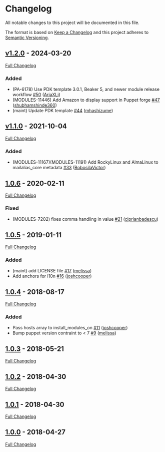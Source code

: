 <!-- markdownlint-disable MD024 -->
# Changelog

All notable changes to this project will be documented in this file.

The format is based on [Keep a Changelog](http://keepachangelog.com/en/1.0.0/) and this project adheres to [Semantic Versioning](http://semver.org).

## [v1.2.0](https://github.com/puppetlabs/puppetlabs-mailalias_core/tree/v1.2.0) - 2024-03-20

[Full Changelog](https://github.com/puppetlabs/puppetlabs-mailalias_core/compare/v1.1.0...v1.2.0)

### Added

- (PA-6178) Use PDK template 3.0.1, Beaker 5, and newer module release workflow [#50](https://github.com/puppetlabs/puppetlabs-mailalias_core/pull/50) ([AriaXLi](https://github.com/AriaXLi))
- (MODULES-11446) Add Amazon to display support in Puppet forge [#47](https://github.com/puppetlabs/puppetlabs-mailalias_core/pull/47) ([shubhamshinde360](https://github.com/shubhamshinde360))
- (maint) Update PDK template [#44](https://github.com/puppetlabs/puppetlabs-mailalias_core/pull/44) ([mhashizume](https://github.com/mhashizume))

## [v1.1.0](https://github.com/puppetlabs/puppetlabs-mailalias_core/tree/v1.1.0) - 2021-10-04

[Full Changelog](https://github.com/puppetlabs/puppetlabs-mailalias_core/compare/1.0.6...v1.1.0)

### Added

- (MODULES-11167)(MODULES-11191) Add RockyLinux and AlmaLinux to mailalias_core metadata [#33](https://github.com/puppetlabs/puppetlabs-mailalias_core/pull/33) ([BobosilaVictor](https://github.com/BobosilaVictor))

## [1.0.6](https://github.com/puppetlabs/puppetlabs-mailalias_core/tree/1.0.6) - 2020-02-11

[Full Changelog](https://github.com/puppetlabs/puppetlabs-mailalias_core/compare/1.0.5...1.0.6)

### Fixed

- (MODULES-7202) fixes comma handling in value [#21](https://github.com/puppetlabs/puppetlabs-mailalias_core/pull/21) ([ciprianbadescu](https://github.com/ciprianbadescu))

## [1.0.5](https://github.com/puppetlabs/puppetlabs-mailalias_core/tree/1.0.5) - 2019-01-11

[Full Changelog](https://github.com/puppetlabs/puppetlabs-mailalias_core/compare/1.0.4...1.0.5)

### Added

- (maint) add LICENSE file [#17](https://github.com/puppetlabs/puppetlabs-mailalias_core/pull/17) ([melissa](https://github.com/melissa))
- Add anchors for l10n [#16](https://github.com/puppetlabs/puppetlabs-mailalias_core/pull/16) ([joshcooper](https://github.com/joshcooper))

## [1.0.4](https://github.com/puppetlabs/puppetlabs-mailalias_core/tree/1.0.4) - 2018-08-17

[Full Changelog](https://github.com/puppetlabs/puppetlabs-mailalias_core/compare/1.0.3...1.0.4)

### Added

- Pass hosts array to install_modules_on [#11](https://github.com/puppetlabs/puppetlabs-mailalias_core/pull/11) ([joshcooper](https://github.com/joshcooper))
- Bump puppet version contraint to < 7 [#9](https://github.com/puppetlabs/puppetlabs-mailalias_core/pull/9) ([melissa](https://github.com/melissa))

## [1.0.3](https://github.com/puppetlabs/puppetlabs-mailalias_core/tree/1.0.3) - 2018-05-21

[Full Changelog](https://github.com/puppetlabs/puppetlabs-mailalias_core/compare/1.0.2...1.0.3)

## [1.0.2](https://github.com/puppetlabs/puppetlabs-mailalias_core/tree/1.0.2) - 2018-04-30

[Full Changelog](https://github.com/puppetlabs/puppetlabs-mailalias_core/compare/1.0.1...1.0.2)

## [1.0.1](https://github.com/puppetlabs/puppetlabs-mailalias_core/tree/1.0.1) - 2018-04-30

[Full Changelog](https://github.com/puppetlabs/puppetlabs-mailalias_core/compare/1.0.0...1.0.1)

## [1.0.0](https://github.com/puppetlabs/puppetlabs-mailalias_core/tree/1.0.0) - 2018-04-27

[Full Changelog](https://github.com/puppetlabs/puppetlabs-mailalias_core/compare/7c51be1c0d8ace7cb679f16ee4d8e3697ea95ae8...1.0.0)
